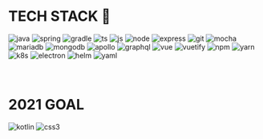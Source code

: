 # TECH STACK 🎉
![java](https://yearnlune.github.io/assets/images/techstack/java.png)
![spring](https://yearnlune.github.io/assets/images/techstack/spring.png)
![gradle](https://yearnlune.github.io/assets/images/techstack/gradle.png)
![ts](https://yearnlune.github.io/assets/images/techstack/ts.png)
![js](https://yearnlune.github.io/assets/images/techstack/js.png)
![node](https://yearnlune.github.io/assets/images/techstack/node.png)
![express](https://yearnlune.github.io/assets/images/techstack/express.png)
![git](https://yearnlune.github.io/assets/images/techstack/git.png)
![mocha](https://yearnlune.github.io/assets/images/techstack/mocha.png)
![mariadb](https://yearnlune.github.io/assets/images/techstack/mariadb.png)
![mongodb](https://yearnlune.github.io/assets/images/techstack/mongodb.png)
![apollo](https://yearnlune.github.io/assets/images/techstack/apollo.png)
![graphql](https://yearnlune.github.io/assets/images/techstack/graphql.png)
![vue](https://yearnlune.github.io/assets/images/techstack/vue.png)
![vuetify](https://yearnlune.github.io/assets/images/techstack/vuetify.png)
![npm](https://yearnlune.github.io/assets/images/techstack/npm.png)
![yarn](https://yearnlune.github.io/assets/images/techstack/yarn.png)
![k8s](https://yearnlune.github.io/assets/images/techstack/k8s.png)
![electron](https://yearnlune.github.io/assets/images/techstack/electron.png)
![helm](https://yearnlune.github.io/assets/images/techstack/helm.png)
![yaml](https://yearnlune.github.io/assets/images/techstack/yaml.png)

　
# 2021 GOAL
![kotlin](https://yearnlune.github.io/assets/images/techstack/kotlin.png)
![css3](https://yearnlune.github.io/assets/images/techstack/css3.png)

<!--
**yearnlune/yearnlune** is a ✨ _special_ ✨ repository because its `README.md` (this file) appears on your GitHub profile.

Here are some ideas to get you started:

- 🔭 I’m currently working on ...
- 🌱 I’m currently learning ...
- 👯 I’m looking to collaborate on ...
- 🤔 I’m looking for help with ...
- 💬 Ask me about ...
- 📫 How to reach me: ...
- 😄 Pronouns: ...
- ⚡ Fun fact: ...
-->
